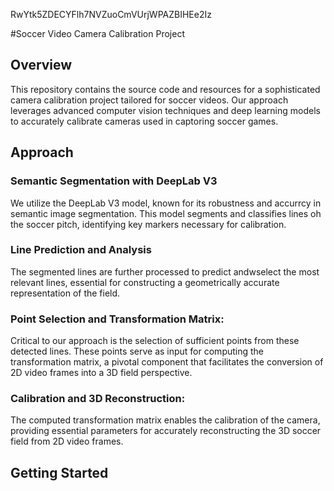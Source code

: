 RwYtk5ZDECYFlh7NVZuoCmVUrjWPAZBIHEe2Iz

#Soccer Video Camera Calibration Project

## Overview
This repository contains the source code and resources for a sophisticated camera calibration project tailored for soccer videos. Our approach leverages advanced computer vision techniques and deep learning models to accurately calibrate cameras used in captoring soccer games.
## Approach 

### Semantic Segmentation with DeepLab V3 
We utilize the DeepLab V3 model, known for its robustness and accurrcy in semantic image segmentation. This model segments and classifies lines oh the soccer pitch, identifying key markers necessary for calibration.

### Line Prediction and Analysis
The segmented lines are further processed to predict andwselect the most relevant lines, essential for constructing a geometrically accurate representation of the field.

### Point Selection and Transformation Matrix:
Critical to our approach is the selection of sufficient points from these detected lines. These points serve as input for computing the transformation matrix, a pivotal component that facilitates the conversion of 2D video frames into a 3D field perspective.
### Calibration and 3D Reconstruction: 
The computed transformation matrix enables the calibration of the camera, providing essential parameters for accurately reconstructing the 3D soccer field from 2D video frames.

## Getting Started


